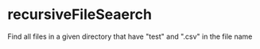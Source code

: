 # recursiveFileSeaerch
Find all files in a given directory that have "test" and ".csv" in the file name
